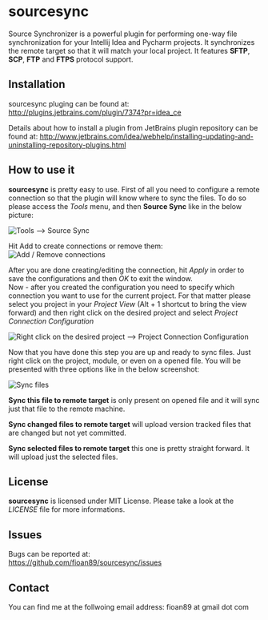 sourcesync
==========
Source Synchronizer is a powerful plugin for performing one-way file synchronization for your Intellij Idea and Pycharm projects. It synchronizes the remote target so that it will match your local project. It features **SFTP**, **SCP**, **FTP** and **FTPS** protocol support.

Installation
------------  
sourcesync pluging can be found at:
http://plugins.jetbrains.com/plugin/7374?pr=idea_ce

Details about how to install a plugin from JetBrains plugin repository can be found at: 
http://www.jetbrains.com/idea/webhelp/installing-updating-and-uninstalling-repository-plugins.html

How to use it
-------------
**sourcesync** is pretty easy to use. First of all you need to configure a remote connection so that the plugin will know where to sync the files. To do so please access the *Tools* menu, and then **Source Sync** like in the below picture:  

![Tools --> Source Sync](https://raw.github.com/fioan89/sourcesync/master/resources/sourcesync/tools_menu.png)  

Hit Add to create connections or remove them:
![Add / Remove connections](https://raw.github.com/fioan89/sourcesync/master/resources/sourcesync/new_connection.png)  

After you are done creating/editing the connection, hit *Apply* in order to save the configurations and then *OK* to exit the window.  
Now - after you created the configuration you need to specify which connection you want to use for the current project. For that matter please select you project in your *Project View* (Alt + 1 shortcut to bring the view forward) and then right click on the desired project and select *Project Connection Configuration*  

![Right click on the desired project --> Project Connection Configuration](https://raw.github.com/fioan89/sourcesync/master/resources/sourcesync/select_connection.png)  

Now that you have done this step you are up and ready to sync files. Just right click on the project, module, or even on a opened file. You will be presented with three options like in the below screenshot:  

![Sync files](https://raw.github.com/fioan89/sourcesync/master/resources/sourcesync/sync_files.png)  
  
  
  
**Sync this file to remote target** is only present on opened file and it will sync just that file to the remote machine.  

**Sync changed files to remote target** will upload version tracked files that are changed but not yet committed.  

**Sync selected files to remote target** this one is pretty straight forward. It will upload just the selected files.  
  
License
-------
**sourcesync** is licensed under MIT License. Please take a look at the *LICENSE* file for more informations.  

Issues
------
Bugs can be reported at:  
https://github.com/fioan89/sourcesync/issues

Contact
-------
You can find me at the follwoing email address:
fioan89 at gmail dot com
